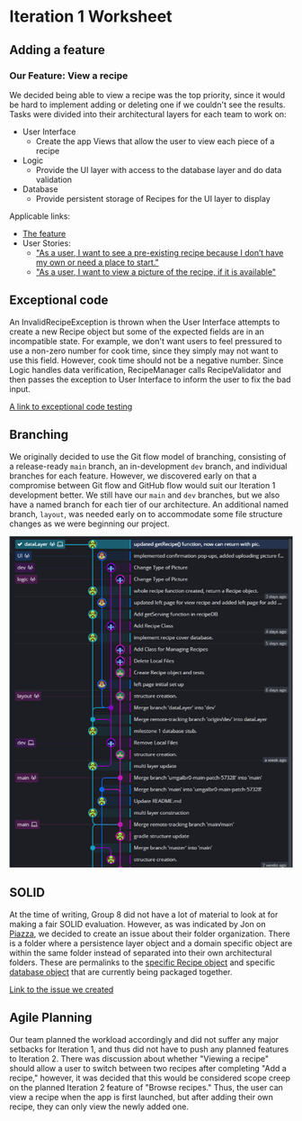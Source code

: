 Iteration 1 Worksheet
=====================

Adding a feature
-----------------

### Our Feature: View a recipe

We decided being able to view a recipe was the top priority, since it would be hard to implement adding or deleting one if we couldn't see the results. Tasks were divided into their architectural layers for each team to work on:

- User Interface
  - Create the app Views that allow the user to view each piece of a recipe
- Logic
  - Provide the UI layer with access to the database layer and do data validation
- Database
  - Provide persistent storage of Recipes for the UI layer to display

Applicable links:
- [The feature](https://code.cs.umanitoba.ca/winter-2022-a02/group-7/digital-cookbook/-/issues/1)
- User Stories:
  - ["As a user, I want to see a pre-existing recipe because I don’t have my own or need a place to start."](https://code.cs.umanitoba.ca/winter-2022-a02/group-7/digital-cookbook/-/issues/13)
  - ["As a user, I want to view a picture of the recipe, if it is available"](https://code.cs.umanitoba.ca/winter-2022-a02/group-7/digital-cookbook/-/issues/14)


Exceptional code
----------------

An InvalidRecipeException is thrown when the User Interface attempts to create a new Recipe object but some of the expected fields are in an incompatible state. For example, we don't want users to feel pressured to use a non-zero number for cook time, since they simply may not want to use this field. However, cook time should not be a negative number. Since Logic handles data verification, RecipeManager calls RecipeValidator and then passes the exception to User Interface to inform the user to fix the bad input.

[A link to exceptional code testing](https://code.cs.umanitoba.ca/winter-2022-a02/group-7/digital-cookbook/-/blob/cc65e4cba27eac0e9bb9c06808eea625938ae8c1/app/src/test/java/comp3350/recip_e/tests/logic/RecipeManagerTest.java)


Branching
----------

We originally decided to use the Git flow model of branching, consisting of a release-ready ```main``` branch, an in-development ```dev``` branch, and individual branches for each feature. However, we discovered early on that a compromise between Git flow and GitHub flow would suit our Iteration 1 development better. We still have our ```main``` and ```dev``` branches, but we also have a named branch for each tier of our architecture. An additional named branch, ```layout```, was needed early on to accommodate some file structure changes as we were beginning our project.

![Group 7 branching model](/images/branching.png)


SOLID
-----

At the time of writing, Group 8 did not have a lot of material to look at for making a fair SOLID evaluation. However, as was indicated by Jon on [Piazza](https://piazza.com/class/kymiwbgj51b4r8?cid=41), we decided to create an issue about their folder organization. There is a folder where a persistence layer object and a domain specific object are within the same folder instead of separated into their own architectural folders. These are permalinks to the [specific Recipe object](https://code.cs.umanitoba.ca/winter-2022-a02/group-8/recipe-app/-/blob/41f84eace8ff5461a7ad42837a0dc4d492e3b096/Database/src/Recipe.java) and specific [database object](https://code.cs.umanitoba.ca/winter-2022-a02/group-8/recipe-app/-/blob/41f84eace8ff5461a7ad42837a0dc4d492e3b096/Database/src/Database.java) that are currently being packaged together.

[Link to the issue we created](https://code.cs.umanitoba.ca/winter-2022-a02/group-8/recipe-app/-/issues/19)


Agile Planning
--------------

Our team planned the workload accordingly and did not suffer any major setbacks for Iteration 1, and thus did not have to push any planned features to Iteration 2. There was discussion about whether "Viewing a recipe" should allow a user to switch between two recipes after completing "Add a recipe," however, it was decided that this would be considered scope creep on the planned Iteration 2 feature of "Browse recipes." Thus, the user can view a recipe when the app is first launched, but after adding their own recipe, they can only view the newly added one.
